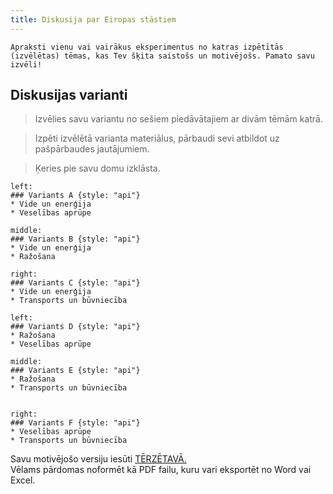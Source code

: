 ```yaml
---
title: Diskusija par Eiropas stāstiem
---
```



<!-- ```spoiler {title: "Diskusijas jautājums"} -->
```attention-question {label: "Diskusijas jautājums"}
Apraksti vienu vai vairākus eksperimentus no katras izpētītās (izvēlētas) tēmas, kas Tev šķita saistošs un motivējošs. Pamato savu izvēli!
```

## Diskusijas varianti

> Izvēlies savu variantu no sešiem piedāvātajiem ar divām tēmām katrā.

> Izpēti izvēlētā varianta materiālus, pārbaudi sevi atbildot uz pašpārbaudes jautājumiem.

> Ķeries pie savu domu izklāsta. 

```columns
left: 
### Variants A {style: "api"}
* Vide un enerģija
* Veselības aprūpe

middle: 
### Variants B {style: "api"}
* Vide un enerģija
* Ražošana

right:
### Variants C {style: "api"}
* Vide un enerģija
* Transports un būvniecība
```

```columns
left: 
### Variants D {style: "api"}
* Ražošana
* Veselības aprūpe

middle: 
### Variants E {style: "api"}
* Ražošana
* Transports un būvniecība


right:
### Variants F {style: "api"}
* Veselības aprūpe
* Transports un būvniecība
```




Savu motivējošo versiju iesūti [TĒRZĒTAVĀ.](https://4-ned-sarunas.netlify.app/)  
Vēlams pārdomas noformēt kā PDF failu, kuru vari eksportēt no Word vai Excel.
